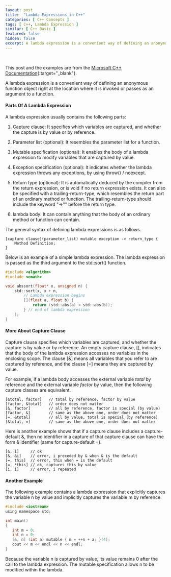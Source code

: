 ```yaml
---
layout: post
title:  "Lambda Expressions in C++"
categories: [ C++ Concepts ]
tags: [ C++, Lambda Expression ]
similar: [ C++ Basic ]
featured: false
hidden: false
excerpt: A lambda expression is a convenient way of defining an anonymous function object right at the location where it is invoked or passes as an argument to a function.
---
```


<br />

This post and the examples are from the [Microsoft C++ Documentation](https://docs.microsoft.com/en-us/cpp/cpp/lambda-expressions-in-cpp?view=msvc-160){:target="_blank"}. 



A lambda expression is a convenient way of defining an anonymous function object right at the location where it is invoked or passes as an argument to a function. 


#### Parts Of A Lambda Expression

A lambda expression usually contains the following parts:
1. Capture clause: It specifies which variables are captured, and whether the capture is by value or by reference.

2. Parameter list (optional): It resembles the parameter list for a function.

3. Mutable specification (optional): It enables the body of a lambda expression to modify variables that are captured by value.

4. Exception specification (optional): It indicates whether the lambda expression throws any exceptions, by using throw() / noexcept.

5. Return type (optional): It is automatically deduced by the compiler from the return expression, or is void if no return expression exists. It can also be specified with a trailing-return-type, which resembles the return part of an ordinary method or function. The trailing-return-type should include the keyword "->"" before the return type.

6. lambda body: It can contain anything that the body of an ordinary method or function can contain.

The general syntax of defining lambda expressions is as follows.

```
[capture clause](parameter_list) mutable exception -> return_type {
    Method Definition;
}
```

Below is an example of a simple lambda expression. The lambda expression is passed as the third argument to the std::sort() function.

```c
#include <algorithm>
#include <cmath>

void abssort(float* x, unsigned n) {
    std::sort(x, x + n, 
        // Lambda expression begins 
        [](float a, float b) {
            return (std::abs(a) < std::abs(b));
        } // end of lambda expression
    );
}
```


#### More About Capture Clause

Capture clause specifies which variables are captured, and whether the capture is by value or by reference. An empty capture clause, [], indicates that the body of the lambda expression accesses no variables in the enclosing scope. The clause [&] means all variables that you refer to are captured by reference, and the clause [=] means they are captured by value.

For example, if a lambda body accesses the external variable *total* by reference and the external variable *factor* by value, then the following capture classes are equivalent.
```
[&total, factor]   // total by reference, factor by value
[factor, &total]   // order does not matter
[&, factor]        // all by reference, factor is special (by value)
[factor, &]        // same as the above one, order does not matter
[=, &total]        // all by value, total is special (by reference)
[&total, =]        // same as the above one, order does not matter
```

Here is another example shows that if a capture clause includes a capture-default &, then no identifier in a capture of that capture clause can have the form & identifier (same for capture-default =).

```
[&, i]     // ok
[&, &i]    // error, i preceded by & when & is the default
[=, this]  // error, this when = is the default
[=, *this] // ok, captures this by value
[i, i]     // error, i repeated
```


#### Another Example

The following example contains a lambda expression that explicitly captures the variable n by value and implicitly captures the variable m by reference:

```c
#include <iostream>
using namespace std;

int main()
{
   int m = 0;
   int n = 0;
   [&, n] (int a) mutable { m = ++n + a; }(4);
   cout << m << endl << n << endl;
}
```

Because the variable n is captured by value, its value remains 0 after the call to the lambda expression. The mutable specification allows n to be modified within the lambda.




































































